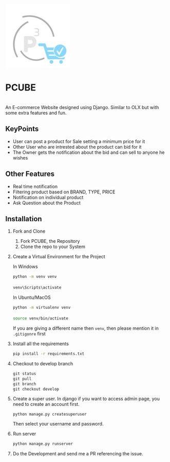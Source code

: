 <img src="https://github.com/adigapranava/PCUBE/blob/master/static/images/favicon2.png?raw=true">

# PCUBE  
<br>
An E-commerce Website designed using Django. Similar to OLX but with some extra features and fun.

## KeyPoints
* User can post a product for Sale setting a minimum price for it
* Other User who are intrested about the product can bid for it
* The Owner gets the notification about the bid and can sell to anyone he wishes

## Other Features
* Real time notification
* Filtering product based on BRAND, TYPE, PRICE
* Notification on individual product
* Ask Question about the Product


## Installation 

1. Fork and Clone
    <ol>
    <li>Fork PCUBE, the Repository</li>
    <li>Clone the repo to your System</li>
    </ol>


2. Create a Virtual Environment for the Project

    In Windows
    ```bash
    python -m venv venv
    
    venv\Scripts\activate
    ```

    In Ubuntu/MacOS
    ```bash
    python -m virtualenv venv
    
    source venv/bin/activate
    ```
   
    If you are giving a different name then `venv`, then please mention it in `.gitigonre` first

3. Install all the requirements

    ```bash
    pip install -r requirements.txt
    ```

4. Checkout to develop branch
     ```git
    git status
    git pull
    git branch
    git checkout develop
    
    ```

5. Create a super user.
    In django if you want to access admin page, you need to create an account first.
    ```djangotemplate
    python manage.py createsuperuser
    ```
   Then select your username and password.

6. Run server
    ```bash
    python manage.py runserver
    ```
7. Do the Development and send me a PR referencing the issue.


